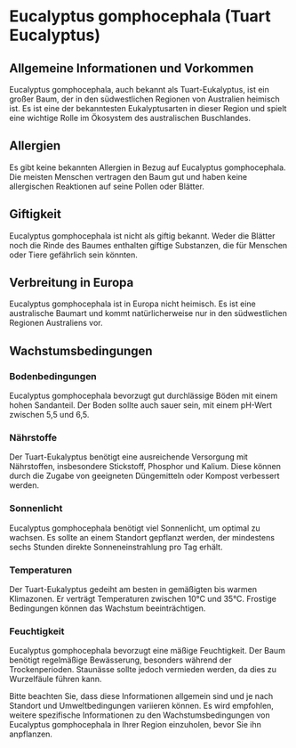 # Eucalyptus gomphocephala (Tuart Eucalyptus)

## Allgemeine Informationen und Vorkommen
Eucalyptus gomphocephala, auch bekannt als Tuart-Eukalyptus, ist ein großer Baum, der in den südwestlichen Regionen von Australien heimisch ist. Es ist eine der bekanntesten Eukalyptusarten in dieser Region und spielt eine wichtige Rolle im Ökosystem des australischen Buschlandes.

## Allergien
Es gibt keine bekannten Allergien in Bezug auf Eucalyptus gomphocephala. Die meisten Menschen vertragen den Baum gut und haben keine allergischen Reaktionen auf seine Pollen oder Blätter.

## Giftigkeit
Eucalyptus gomphocephala ist nicht als giftig bekannt. Weder die Blätter noch die Rinde des Baumes enthalten giftige Substanzen, die für Menschen oder Tiere gefährlich sein könnten.

## Verbreitung in Europa
Eucalyptus gomphocephala ist in Europa nicht heimisch. Es ist eine australische Baumart und kommt natürlicherweise nur in den südwestlichen Regionen Australiens vor.

## Wachstumsbedingungen
### Bodenbedingungen
Eucalyptus gomphocephala bevorzugt gut durchlässige Böden mit einem hohen Sandanteil. Der Boden sollte auch sauer sein, mit einem pH-Wert zwischen 5,5 und 6,5.

### Nährstoffe
Der Tuart-Eukalyptus benötigt eine ausreichende Versorgung mit Nährstoffen, insbesondere Stickstoff, Phosphor und Kalium. Diese können durch die Zugabe von geeigneten Düngemitteln oder Kompost verbessert werden.

### Sonnenlicht
Eucalyptus gomphocephala benötigt viel Sonnenlicht, um optimal zu wachsen. Es sollte an einem Standort gepflanzt werden, der mindestens sechs Stunden direkte Sonneneinstrahlung pro Tag erhält.

### Temperaturen
Der Tuart-Eukalyptus gedeiht am besten in gemäßigten bis warmen Klimazonen. Er verträgt Temperaturen zwischen 10°C und 35°C. Frostige Bedingungen können das Wachstum beeinträchtigen.

### Feuchtigkeit
Eucalyptus gomphocephala bevorzugt eine mäßige Feuchtigkeit. Der Baum benötigt regelmäßige Bewässerung, besonders während der Trockenperioden. Staunässe sollte jedoch vermieden werden, da dies zu Wurzelfäule führen kann.

Bitte beachten Sie, dass diese Informationen allgemein sind und je nach Standort und Umweltbedingungen variieren können. Es wird empfohlen, weitere spezifische Informationen zu den Wachstumsbedingungen von Eucalyptus gomphocephala in Ihrer Region einzuholen, bevor Sie ihn anpflanzen.
